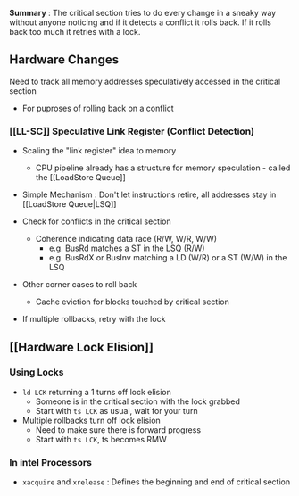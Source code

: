 **Summary** : The critical section tries to do every change in a sneaky way without anyone noticing and if it detects a conflict it rolls back. If it rolls back too much it retries with a lock.

## Hardware Changes
Need to track all memory addresses speculatively accessed in the critical section
- For puproses of rolling back on a conflict

### [[LL-SC]] Speculative Link Register (Conflict Detection)

- Scaling the "link register" idea to memory
	- CPU pipeline already has a structure for memory speculation - called the [[LoadStore Queue]]
- Simple Mechanism : Don't let instructions retire, all addresses stay in [[LoadStore Queue|LSQ]]

- Check for conflicts in the critical section
	- Coherence indicating data race (R/W, W/R, W/W)
		- e.g. BusRd matches a ST in the LSQ (R/W)
		- e.g. BusRdX or BusInv matching a LD (W/R) or a ST (W/W) in the LSQ
- Other corner cases to roll back
	- Cache eviction for blocks touched by critical section
- If multiple rollbacks, retry with the lock

## [[Hardware Lock Elision]]

### Using Locks
- `ld LCK` returning a 1 turns off lock elision
	- Someone is in the critical section with the lock grabbed
	- Start with `ts LCK` as usual, wait for your turn
- Multiple rollbacks turn off lock elision
	- Need to make sure there is forward progress
	- Start with `ts LCK`, ts becomes RMW

### In intel Processors
- `xacquire` and `xrelease` : Defines the beginning and end of critical section
